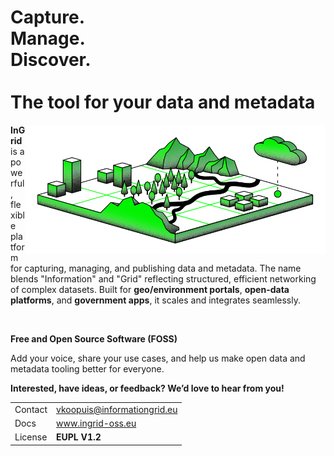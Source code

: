 # Capture. <br>Manage. <br>Discover. <br><br>The tool for your data and metadata

<img src="/ingrid-plattform.png" alt="InformationGrid illustration" width="480" align="right">

**InGrid** is a powerful, flexible platform for capturing, managing, and publishing data and metadata. The name blends "Information" and "Grid" reflecting structured, efficient networking of complex datasets. Built for **geo/environment portals**, **open-data platforms**, and **government apps**, it scales and integrates seamlessly.

<br>

**Free and Open Source Software (FOSS)**

Add your voice, share your use cases, and help us make open data and metadata tooling better for everyone.

**Interested, have ideas, or feedback? We’d love to hear from you!**

<table>
  <tr>
    <td>Contact</td>
    <td><a href="mailto:vkoopuis@informationgrid.eu">vkoopuis@informationgrid.eu</a></td>
  </tr>
  <tr>
    <td>Docs</td>
    <td><a href="https://www.ingrid-oss.eu/">www.ingrid-oss.eu</a></td>
  </tr>
  <tr>
    <td>License</td>
    <td><b>EUPL V1.2</b></td>
  </tr>
</table>
